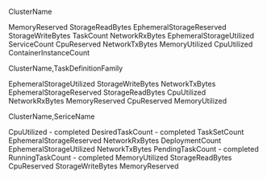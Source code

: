 ClusterName

MemoryReserved
StorageReadBytes
EphemeralStorageReserved
StorageWriteBytes
TaskCount
NetworkRxBytes
EphemeralStorageUtilized
ServiceCount
CpuReserved
NetworkTxBytes
MemoryUtilized
CpuUtilized
ContainerInstanceCount


ClusterName,TaskDefinitionFamily

EphemeralStorageUtilized
StorageWriteBytes
NetworkTxBytes
EphemeralStorageReserved
StorageReadBytes
CpuUtilized
NetworkRxBytes
MemoryReserved
CpuReserved
MemoryUtilized

ClusterName,SericeName

CpuUtilized - completed 
DesiredTaskCount - completed 
TaskSetCount
EphemeralStorageReserved
NetworkRxBytes
DeploymentCount
EphemeralStorageUtilized
NetworkTxBytes
PendingTaskCount - completed
RunningTaskCount - completed 
MemoryUtilized
StorageReadBytes
CpuReserved
StorageWriteBytes
MemoryReserved
